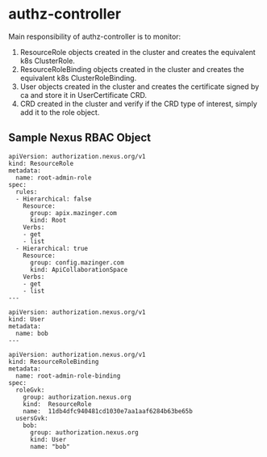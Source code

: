 # authz-controller

Main responsibility of authz-controller is to monitor:

1. ResourceRole objects created in the cluster and creates the equivalent k8s ClusterRole.
2. ResourceRoleBinding objects created in the cluster and creates the equivalent k8s ClusterRoleBinding.
3. User objects created in the cluster and creates the certificate signed by ca and store it in UserCertificate CRD.
4. CRD created in the cluster and verify if the CRD type of interest, simply add it to the role object.

## Sample Nexus RBAC Object

```
apiVersion: authorization.nexus.org/v1
kind: ResourceRole
metadata:
  name: root-admin-role
spec:
  rules:
  - Hierarchical: false
    Resource:
      group: apix.mazinger.com
      kind: Root
    Verbs:
    - get
    - list
  - Hierarchical: true
    Resource:
      group: config.mazinger.com
      kind: ApiCollaborationSpace
    Verbs:
    - get
    - list
---

apiVersion: authorization.nexus.org/v1
kind: User
metadata:
  name: bob
---

apiVersion: authorization.nexus.org/v1
kind: ResourceRoleBinding
metadata:
  name: root-admin-role-binding
spec:
  roleGvk:
    group: authorization.nexus.org
    kind:  ResourceRole
    name:  11db4dfc940481cd1030e7aa1aaf6284b63be65b
  usersGvk:
    bob:
      group: authorization.nexus.org
      kind: User
      name: "bob"
```
